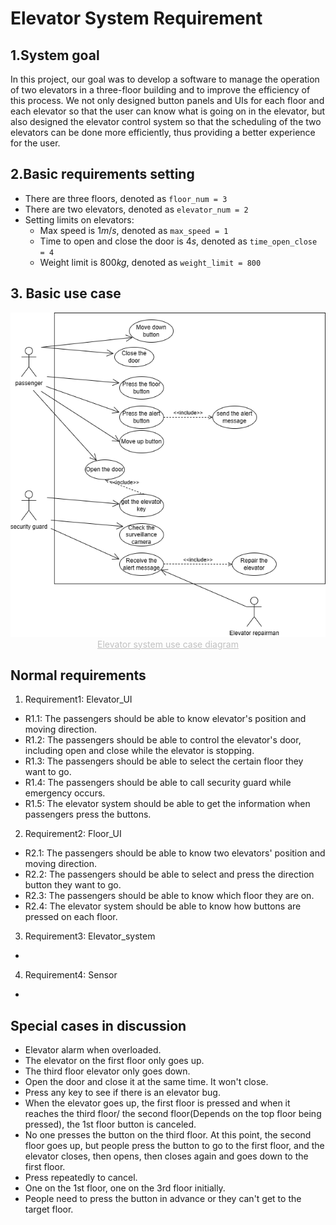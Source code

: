 # Elevator System Requirement
## 1.System goal
In this project, our goal was to develop a software to manage the operation of two elevators in a three-floor building and to improve the efficiency of this process. We not only designed button panels and UIs for each floor and each elevator so that the user can know what is going on in the elevator, but also designed the elevator control system so that the scheduling of the two elevators can be done more efficiently, thus providing a better experience for the user.

## 2.Basic requirements setting
- There are three floors, denoted as `floor_num = 3`
- There are two elevators, denoted as `elevator_num = 2`
- Setting limits on elevators:
  - Max speed is $1m/s$, denoted as `max_speed = 1`
  - Time to open and close the door is $4s$, denoted as `time_open_close = 4`
  - Weight limit is $800kg$, denoted as `weight_limit = 800`

## 3. Basic use case
<div align=center><img src=./Use_case_diagram.png></div>
<center style="font-size:14px;color:#C0C0C0;text-decoration:underline">Elevator system use case diagram</center> 

## Normal requirements
1. Requirement1: Elevator_UI  
- R1.1: The passengers should be able to know elevator's position and moving direction.
- R1.2: The passengers should be able to control the elevator's door, including open and close while the elevator is stopping.
- R1.3: The passengers should be able to select the certain floor they want to go.
- R1.4: The passengers should be able to call security guard while emergency occurs.
- R1.5: The elevator system should be able to get the information when passengers press the buttons.

2. Requirement2: Floor_UI
- R2.1: The passengers should be able to know two elevators' position and moving direction.
- R2.2: The passengers should be able to select and press the direction button they want to go.
- R2.3: The passengers should be able to know which floor they are on.
- R2.4: The elevator system should be able to know how buttons are pressed on each floor.

3. Requirement3: Elevator_system
- 
4. Requirement4: Sensor
-
## Special cases in discussion
- Elevator alarm when overloaded.
- The elevator on the first floor only goes up.
- The third floor elevator only goes down. 
- Open the door and close it at the same time. It won't close.
- Press any key to see if there is an elevator bug.
- When the elevator goes up, the first floor is pressed and when it reaches the third floor/ the second floor(Depends on the top floor being pressed), the 1st floor button is canceled.
- No one presses the button on the third floor. At this point, the second floor goes up, but people press the button to go to the first floor, and the elevator closes, then opens, then closes again and goes down to the first floor.
- Press repeatedly to cancel.
- One on the 1st floor, one on the 3rd floor initially.
- People need to press the button in advance or they can't get to the target floor.